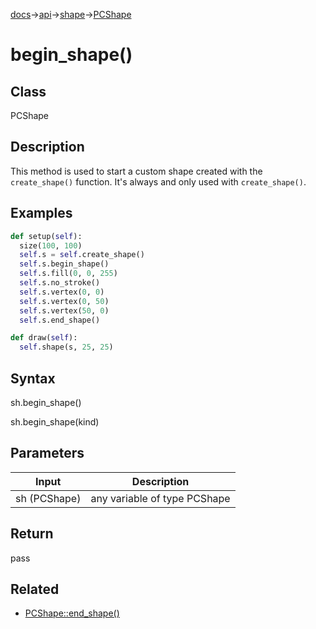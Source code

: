 [docs](/docs/)→[api](/docs/api)→[shape](/docs/api/shape/)→[PCShape](/docs/api/shape/PCShape/)

# begin_shape()

## Class

PCShape

## Description

This method is used to start a custom shape created with the `create_shape()` function. It's always and only used with `create_shape()`.

## Examples

```py
def setup(self):
  size(100, 100)
  self.s = self.create_shape()
  self.s.begin_shape()
  self.s.fill(0, 0, 255)
  self.s.no_stroke()
  self.s.vertex(0, 0)
  self.s.vertex(0, 50)
  self.s.vertex(50, 0)
  self.s.end_shape()

def draw(self):
  self.shape(s, 25, 25)
```

## Syntax

sh.begin_shape()

sh.begin_shape(kind)	

## Parameters

| Input | Description |
|-------|-------------|
| sh	(PCShape) | any variable of type PCShape |

## Return

pass

## Related

- [PCShape::end_shape()](/docs/api/shape/PCShape/PCShape_end_shape_.md)
